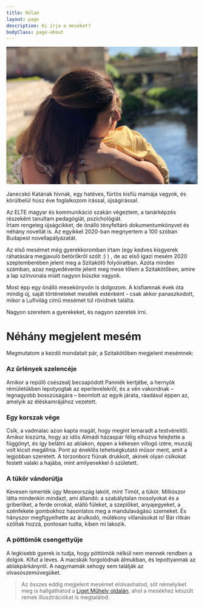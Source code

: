 ```yaml
---
title: Rólam
layout: page
description: Ki írja a meséket?
bodyClass: page-about
---
```


![](/images/rolam.jpg)

Janecskó Katának hívnak, egy hatéves, fürtös kisfiú mamája vagyok, és körülbelül húsz éve foglalkozom írással, újságírással. 

Az ELTE magyar és kommunikáció szakán végeztem, a tanárképzés részeként tanultam pedagógiát, pszichológiát.  
Írtam rengeteg újságcikket, de önálló tényfeltáró dokumentumkönyvet és néhány novellát is. Az egyikkel 2020-ban megnyertem a 100 szóban Budapest novellapályázatát.  

Az első mesémet még gyerekkoromban írtam (egy kedves kisgyerek ráhatására megjavuló betörőkről szólt :) ) , de az első igazi mesém 2020 szeptemberében jelent meg a Szitakötő folyóiratban. Azóta minden számban, azaz negyedévente jelent meg mese tőlem a Szitakötőben, amire a lap színvonala miatt nagyon büszke vagyok.  

Most épp egy önálló mesekönyvön is dolgozom. A kisfiamnak évek óta mindig új, saját történeteket mesélek esténként - csak akkor panaszkodott, mikor a Lufivilág című mesémet túl rövidnek találta. 

Nagyon szeretem a gyerekeket, és nagyon szeretek írni.

# Néhány megjelent mesém

Megmutatom a kezdő mondatait pár, a Szitakötőben megjelent mesémnek:

### Az űrlények szelencéje

Amikor a repülő csészealj becsapódott Panniék kertjébe, a hernyók rémületükben lepotyogtak az eperlevelekről, és a vén vakondnak – legnagyobb bosszúságára – beomlott az egyik járata, ráadásul éppen az, amelyik az éléskamrájához vezetett.

### Egy korszak vége

Csík, a vadmalac azon kapta magát, hogy megint lemaradt a testvéreitől. Amikor kiszúrta, hogy az idős Almádi házaspár félig elhúzva felejtette a függönyt, és így belátni az ablakon, éppen a kékesen villogó izére, muszáj volt kicsit megállnia. Pont az éneklős tehetségkutató műsor ment, amit a legjobban szeretett. A torzonborz fiúnak drukkolt, akinek olyan csíkokat festett valaki a hajába, mint amilyenekkel ő született.

### A tükör vándorútja

Kevesen ismerték úgy Meseország lakóit, mint Timót, a tükör. Milliószor látta mindenkin mindazt, ami állandó: a szabálytalan mosolyokat és a griberliket, a ferde orrokat, elálló füleket, a szeplőket, anyajegyeket, a szénfekete gombokhoz hasonlatos meg a mandulavágású szemeket. És hányszor megfigyelhette az árulkodó, múlékony villanásokat is! Bár ritkán szóltak hozzá, pontosan tudta, kiben mi lakozik. 

### A pöttömök csengettyűje

A legkisebb gyerek is tudja, hogy pöttömök nélkül nem mennek rendben a dolgok. Kifut a leves. A macskák forgolódnak álmukban, és lepottyannak az ablakpárkányról. A nagymamák sehogy sem találják az olvasószemüvegüket.


> Az összes eddig megjelent mesémet elolvashatod, sőt némelyiket meg is hallgathatod a [Liget Műhely oldalán](https://ligetmuhely.com/szerzo/janecskokata/), ahol a mesékhez készült remek illusztrációkat is megtalálod.
